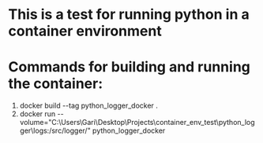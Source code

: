 # This is a test for running python in a container environment

# Commands for building and running the container:

1. docker build --tag python_logger_docker .
2. docker run --volume="C:\Users\Gari\Desktop\Projects\container_env_test\python_logger\logs\:/src/logger/" python_logger_docker
